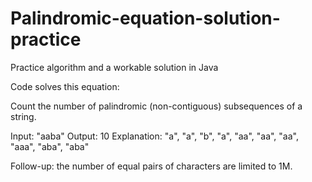 # Palindromic-equation-solution-practice
Practice algorithm and a workable solution in Java



Code solves this equation: 

Count the number of palindromic (non-contiguous) subsequences of a string.

Input: "aaba"
Output: 10
Explanation: "a", "a", "b", "a", "aa", "aa", "aa", "aaa", "aba", "aba"

Follow-up: the number of equal pairs of characters are limited to 1M.
